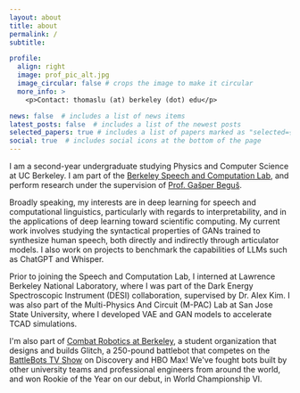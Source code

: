 ```yaml
---
layout: about
title: about
permalink: /
subtitle:

profile:
  align: right
  image: prof_pic_alt.jpg
  image_circular: false # crops the image to make it circular
  more_info: >
    <p>Contact: thomaslu (at) berkeley (dot) edu</p>

news: false  # includes a list of news items
latest_posts: false  # includes a list of the newest posts
selected_papers: true # includes a list of papers marked as "selected={true}"
social: true  # includes social icons at the bottom of the page
---
```


I am a second-year undergraduate studying Physics and Computer Science at UC Berkeley. I am part of the [Berkeley Speech and Computation Lab](https://twitter.com/BerkeleySCLab), and perform research under the supervision of [Prof. Gašper Beguš](https://gbegus.github.io/).

Broadly speaking, my interests are in deep learning for speech and computational linguistics, particularly with regards to interpretability, and in the applications of deep learning toward scientific computing. My current work involves studying the syntactical properties of GANs trained to synthesize human speech, both directly and indirectly through articulator models. I also work on projects to benchmark the capabilities of LLMs such as ChatGPT and Whisper.

Prior to joining the Speech and Computation Lab, I interned at Lawrence Berkeley National Laboratory, where I was part of the Dark Energy Spectroscopic Instrument (DESI) collaboration, supervised by Dr. Alex Kim. I was also part of the Multi-Physics And Circuit (M-PAC) Lab at San Jose State University, where I developed VAE and GAN models to accelerate TCAD simulations.

I'm also part of [Combat Robotics at Berkeley](https://www.crberkeley.org/), a student organization that designs and builds Glitch, a 250-pound battlebot that competes on the [BattleBots TV Show](https://battlebots.com/) on Discovery and HBO Max! We've fought bots built by other university teams and professional engineers from around the world, and won Rookie of the Year on our debut, in World Championship VI.